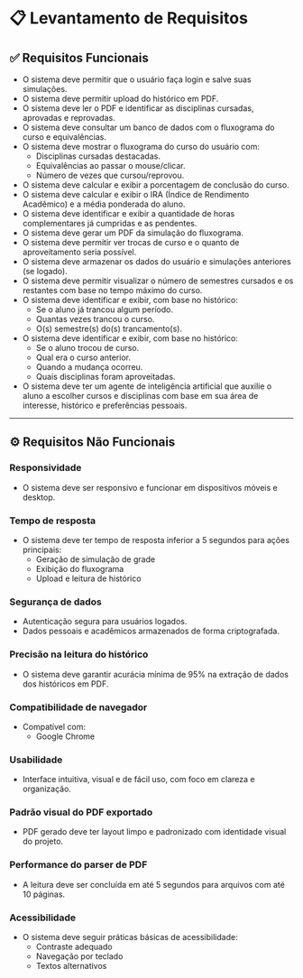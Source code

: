 # 📋 Levantamento de Requisitos

## ✅ Requisitos Funcionais

- O sistema deve permitir que o usuário faça login e salve suas simulações.  
- O sistema deve permitir upload do histórico em PDF.  
- O sistema deve ler o PDF e identificar as disciplinas cursadas, aprovadas e reprovadas.  
- O sistema deve consultar um banco de dados com o fluxograma do curso e equivalências.  
- O sistema deve mostrar o fluxograma do curso do usuário com:
  - Disciplinas cursadas destacadas.
  - Equivalências ao passar o mouse/clicar.
  - Número de vezes que cursou/reprovou.
- O sistema deve calcular e exibir a porcentagem de conclusão do curso.  
- O sistema deve calcular e exibir o IRA (Índice de Rendimento Acadêmico) e a média ponderada do aluno.  
- O sistema deve identificar e exibir a quantidade de horas complementares já cumpridas e as pendentes.  
- O sistema deve gerar um PDF da simulação do fluxograma.
- O sistema deve permitir ver trocas de curso e o quanto de aproveitamento seria possível.  
- O sistema deve armazenar os dados do usuário e simulações anteriores (se logado).  
- O sistema deve permitir visualizar o número de semestres cursados e os restantes com base no tempo máximo do curso.  
- O sistema deve identificar e exibir, com base no histórico:
  - Se o aluno já trancou algum período.
  - Quantas vezes trancou o curso.
  - O(s) semestre(s) do(s) trancamento(s).
- O sistema deve identificar e exibir, com base no histórico:
  - Se o aluno trocou de curso.
  - Qual era o curso anterior.
  - Quando a mudança ocorreu.
  - Quais disciplinas foram aproveitadas.  
- O sistema deve ter um agente de inteligência artificial que auxilie o aluno a escolher cursos e disciplinas com base em sua área de interesse, histórico e preferências pessoais. 

---

## ⚙️ Requisitos Não Funcionais

### Responsividade
- O sistema deve ser responsivo e funcionar em dispositivos móveis e desktop.

### Tempo de resposta
- O sistema deve ter tempo de resposta inferior a 5 segundos para ações principais:
  - Geração de simulação de grade  
  - Exibição do fluxograma  
  - Upload e leitura de histórico

### Segurança de dados
- Autenticação segura para usuários logados.  
- Dados pessoais e acadêmicos armazenados de forma criptografada.

### Precisão na leitura do histórico
- O sistema deve garantir acurácia mínima de 95% na extração de dados dos históricos em PDF.

### Compatibilidade de navegador
- Compatível com:
  - Google Chrome  
 
### Usabilidade
- Interface intuitiva, visual e de fácil uso, com foco em clareza e organização.

### Padrão visual do PDF exportado
- PDF gerado deve ter layout limpo e padronizado com identidade visual do projeto.


### Performance do parser de PDF
- A leitura deve ser concluída em até 5 segundos para arquivos com até 10 páginas.

### Acessibilidade
- O sistema deve seguir práticas básicas de acessibilidade:
  - Contraste adequado  
  - Navegação por teclado  
  - Textos alternativos
